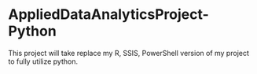 # AppliedDataAnalyticsProject-Python
This project will take replace my R, SSIS, PowerShell version of my project to fully utilize python.
